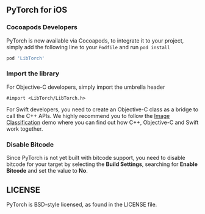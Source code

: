 
## PyTorch for iOS

### Cocoapods Developers

PyTorch is now available via Cocoapods, to integrate it to your project, simply add the following line to your `Podfile` and run `pod install`

```ruby
pod 'LibTorch'
```

### Import the library

For Objective-C developers, simply import the umbrella header

```
#import <LibTorch/LibTorch.h>
```

For Swift developers, you need to create an Objective-C class as a bridge to call the C++ APIs. We highly recommend you to follow the [Image Classification](https://github.com/pytorch/ios-demo-app/tree/master/PyTorchDemo) demo where you can find out how C++, Objective-C and Swift work together.

### Disable Bitcode

Since PyTorch is not yet built with bitcode support, you need to disable bitcode for your target by selecting the **Build Settings**, searching for **Enable Bitcode** and set the value to **No**.

## LICENSE

PyTorch is BSD-style licensed, as found in the LICENSE file.
